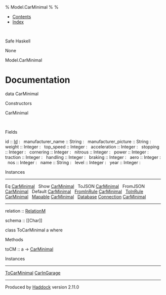 % Model.CarMinimal
% 
% 

-   [Contents](index.html)
-   [Index](doc-index.html)

 

Safe Haskell

None

Model.CarMinimal

Documentation
=============

data CarMinimal

Constructors

CarMinimal

 

Fields

id :: [Id](Model-General.html#t:Id)
:    
manufacturer\_name :: String
:    
manufacturer\_picture :: String
:    
weight :: Integer
:    
top\_speed :: Integer
:    
acceleration :: Integer
:    
stopping :: Integer
:    
cornering :: Integer
:    
nitrous :: Integer
:    
power :: Integer
:    
traction :: Integer
:    
handling :: Integer
:    
braking :: Integer
:    
aero :: Integer
:    
nos :: Integer
:    
name :: String
:    
level :: Integer
:    
year :: Integer
:    

Instances

  ------------------------------------------------------------------------------------------------------------------------------------------------ ---
  Eq [CarMinimal](Model-CarMinimal.html#t:CarMinimal)                                                                                               
  Show [CarMinimal](Model-CarMinimal.html#t:CarMinimal)                                                                                             
  ToJSON [CarMinimal](Model-CarMinimal.html#t:CarMinimal)                                                                                           
  FromJSON [CarMinimal](Model-CarMinimal.html#t:CarMinimal)                                                                                         
  Default [CarMinimal](Model-CarMinimal.html#t:CarMinimal)                                                                                          
  [FromInRule](Data-InRules.html#t:FromInRule) [CarMinimal](Model-CarMinimal.html#t:CarMinimal)                                                     
  [ToInRule](Data-InRules.html#t:ToInRule) [CarMinimal](Model-CarMinimal.html#t:CarMinimal)                                                         
  [Mapable](Model-General.html#t:Mapable) [CarMinimal](Model-CarMinimal.html#t:CarMinimal)                                                          
  [Database](Model-General.html#t:Database) [Connection](Data-SqlTransaction.html#t:Connection) [CarMinimal](Model-CarMinimal.html#t:CarMinimal)    
  ------------------------------------------------------------------------------------------------------------------------------------------------ ---

relation :: [RelationM](Data-Relation.html#t:RelationM)

schema :: [[Char]]

class ToCarMinimal a where

Methods

toCM :: a -\> [CarMinimal](Model-CarMinimal.html#t:CarMinimal)

Instances

  ---------------------------------------------------------------------------------------------------------- ---
  [ToCarMinimal](Model-CarMinimal.html#t:ToCarMinimal) [CarInGarage](Model-CarInGarage.html#t:CarInGarage)    
  ---------------------------------------------------------------------------------------------------------- ---

Produced by [Haddock](http://www.haskell.org/haddock/) version 2.11.0
